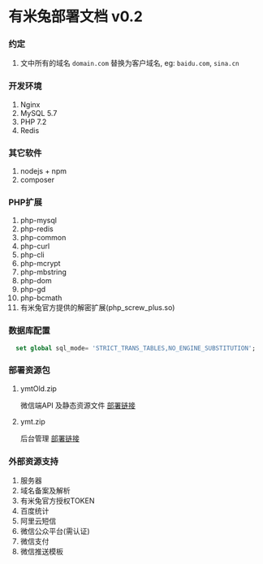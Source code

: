# 有米兔部署文档 v0.2

### 约定
1. 文中所有的域名 `domain.com` 替换为客户域名, eg: `baidu.com`, `sina.cn`

### 开发环境
1. Nginx 
1. MySQL 5.7
1. PHP 7.2
1. Redis

### 其它软件
1. nodejs + npm
2. composer

### PHP扩展
1. php-mysql
1. php-redis
1. php-common
1. php-curl 
1. php-cli 
1. php-mcrypt 
1. php-mbstring 
1. php-dom
1. php-gd
1. php-bcmath
1. 有米兔官方提供的解密扩展(php_screw_plus.so)

### 数据库配置
```sql
  set global sql_mode= 'STRICT_TRANS_TABLES,NO_ENGINE_SUBSTITUTION';
```

### 部署资源包
1. ymtOld.zip 

    微信端API 及静态资源文件 [部署链接](ymtold.md)
1. ymt.zip 

    后台管理 [部署链接](ymt.md)

### 外部资源支持

1. 服务器
1. 域名备案及解析
1. 有米兔官方授权TOKEN
1. 百度统计
1. 阿里云短信
1. 微信公众平台(需认证)
1. 微信支付
1. 微信推送模板
